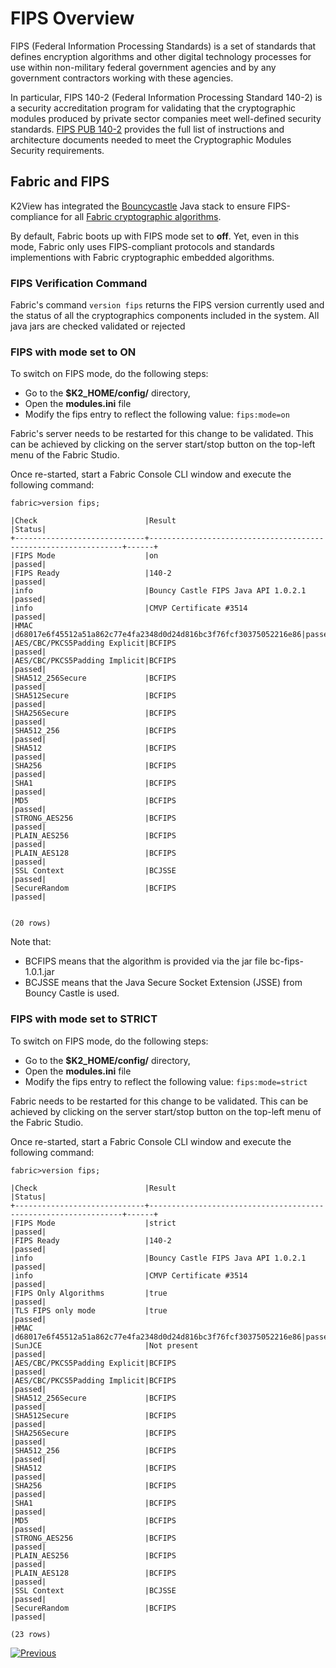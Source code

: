 # FIPS Overview

FIPS (Federal Information Processing Standards) is a set of standards that defines encryption algorithms and other digital technology processes for use within non-military federal government agencies and by any government contractors working with these agencies. 

In particular, FIPS 140-2 (Federal Information Processing Standard 140-2) is a security accreditation program for validating that the cryptographic modules produced by private sector companies meet well-defined security standards.
[FIPS PUB 140-2](https://nvlpubs.nist.gov/nistpubs/FIPS/NIST.FIPS.140-2.pdf) provides the full list of instructions and architecture documents needed to meet the Cryptographic Modules Security requirements.


## Fabric and FIPS

K2View has integrated the [Bouncycastle](https://www.bouncycastle.org/index.html) Java stack to ensure FIPS-compliance for all [Fabric cryptographic algorithms](/articles/26_fabric_security/03_fabric_LUI_encryption.md).

By default, Fabric boots up with FIPS mode set to **off**. 
Yet, even in this mode, Fabric only uses FIPS-compliant protocols and standards implementions with Fabric cryptographic embedded algorithms.


### FIPS Verification Command

Fabric's command ```version fips``` returns the FIPS version currently used and the status of all the cryptographics components included in the system. All java jars are checked validated or rejected    


### FIPS with mode set to **ON**

To switch on FIPS mode, do the following steps:
- Go to the **$K2_HOME/config/** directory,
- Open the **modules.ini** file
- Modify the fips entry to reflect the following value: ```fips:mode=on```

Fabric's server needs to be restarted for this change to be validated. 
This can be achieved by clicking on the server start/stop button on the top-left menu of the Fabric Studio. 

Once re-started, start a Fabric Console CLI window and execute the following command: 

```fabric>version fips;```

```
|Check                        |Result                                                          |Status|
+-----------------------------+----------------------------------------------------------------+------+
|FIPS Mode                    |on                                                              |passed|
|FIPS Ready                   |140-2                                                           |passed|
|info                         |Bouncy Castle FIPS Java API 1.0.2.1                             |passed|
|info                         |CMVP Certificate #3514                                          |passed|
|HMAC                         |d68017e6f45512a51a862c77e4fa2348d0d24d816bc3f76fcf30375052216e86|passed|
|AES/CBC/PKCS5Padding Explicit|BCFIPS                                                          |passed|
|AES/CBC/PKCS5Padding Implicit|BCFIPS                                                          |passed|
|SHA512_256Secure             |BCFIPS                                                          |passed|
|SHA512Secure                 |BCFIPS                                                          |passed|
|SHA256Secure                 |BCFIPS                                                          |passed|
|SHA512_256                   |BCFIPS                                                          |passed|
|SHA512                       |BCFIPS                                                          |passed|
|SHA256                       |BCFIPS                                                          |passed|
|SHA1                         |BCFIPS                                                          |passed|
|MD5                          |BCFIPS                                                          |passed|
|STRONG_AES256                |BCFIPS                                                          |passed|
|PLAIN_AES256                 |BCFIPS                                                          |passed|
|PLAIN_AES128                 |BCFIPS                                                          |passed|
|SSL Context                  |BCJSSE                                                          |passed|
|SecureRandom                 |BCFIPS                                                          |passed|

 
(20 rows)
```

Note that:
- BCFIPS means that the algorithm is provided via the jar file bc-fips-1.0.1.jar
- BCJSSE means that the Java Secure Socket Extension (JSSE) from Bouncy Castle is used.

### FIPS with mode set to **STRICT**

To switch on FIPS mode, do the following steps:
- Go to the **$K2_HOME/config/** directory,
- Open the **modules.ini** file
- Modify the fips entry to reflect the following value: ```fips:mode=strict```

Fabric needs to be restarted for this change to be validated. This can be achieved by clicking on the server start/stop button on the top-left menu of the Fabric Studio. 

Once re-started, start a Fabric Console CLI window and execute the following command: 


```fabric>version fips;```

```
|Check                        |Result                                                          |Status|
+-----------------------------+----------------------------------------------------------------+------+
|FIPS Mode                    |strict                                                          |passed|
|FIPS Ready                   |140-2                                                           |passed|
|info                         |Bouncy Castle FIPS Java API 1.0.2.1                             |passed|
|info                         |CMVP Certificate #3514                                          |passed|
|FIPS Only Algorithms         |true                                                            |passed|
|TLS FIPS only mode           |true                                                            |passed|
|HMAC                         |d68017e6f45512a51a862c77e4fa2348d0d24d816bc3f76fcf30375052216e86|passed|
|SunJCE                       |Not present                                                     |passed|
|AES/CBC/PKCS5Padding Explicit|BCFIPS                                                          |passed|
|AES/CBC/PKCS5Padding Implicit|BCFIPS                                                          |passed|
|SHA512_256Secure             |BCFIPS                                                          |passed|
|SHA512Secure                 |BCFIPS                                                          |passed|
|SHA256Secure                 |BCFIPS                                                          |passed|
|SHA512_256                   |BCFIPS                                                          |passed|
|SHA512                       |BCFIPS                                                          |passed|
|SHA256                       |BCFIPS                                                          |passed|
|SHA1                         |BCFIPS                                                          |passed|
|MD5                          |BCFIPS                                                          |passed|
|STRONG_AES256                |BCFIPS                                                          |passed|
|PLAIN_AES256                 |BCFIPS                                                          |passed|
|PLAIN_AES128                 |BCFIPS                                                          |passed|
|SSL Context                  |BCJSSE                                                          |passed|
|SecureRandom                 |BCFIPS                                                          |passed|

(23 rows)
 ```




[![Previous](/articles/images/Previous.png)](/articles/26_fabric_security/17_user_IAM_custom_authenticator.md)


